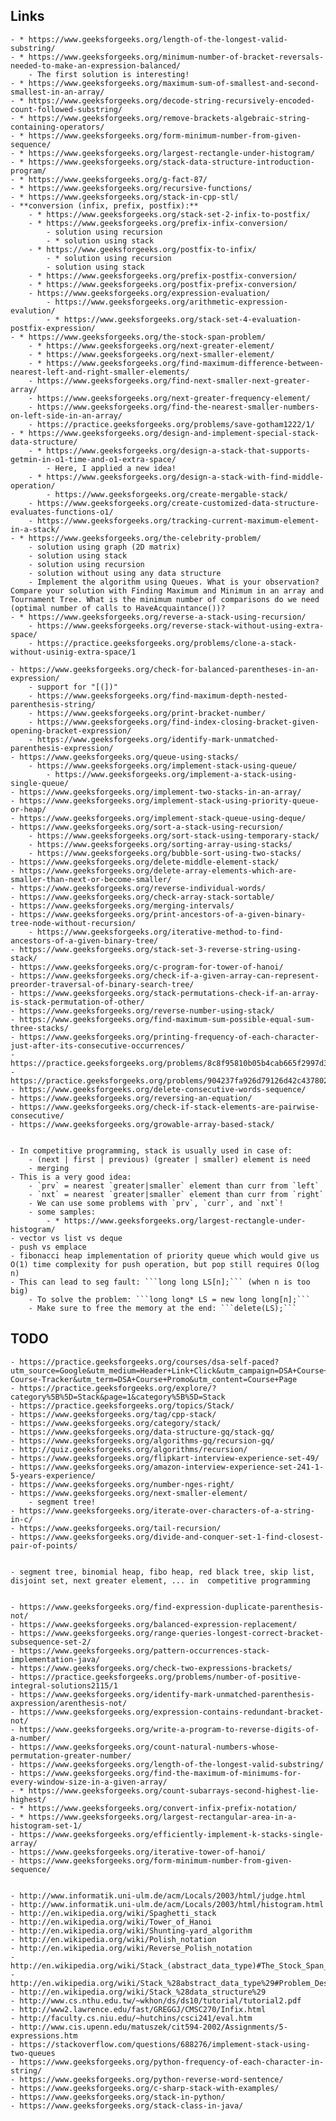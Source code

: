 ## Links
    - * https://www.geeksforgeeks.org/length-of-the-longest-valid-substring/
    - * https://www.geeksforgeeks.org/minimum-number-of-bracket-reversals-needed-to-make-an-expression-balanced/
        - The first solution is interesting!
    - * https://www.geeksforgeeks.org/maximum-sum-of-smallest-and-second-smallest-in-an-array/
    - * https://www.geeksforgeeks.org/decode-string-recursively-encoded-count-followed-substring/
    - * https://www.geeksforgeeks.org/remove-brackets-algebraic-string-containing-operators/
    - * https://www.geeksforgeeks.org/form-minimum-number-from-given-sequence/
    - * https://www.geeksforgeeks.org/largest-rectangle-under-histogram/
	- * https://www.geeksforgeeks.org/stack-data-structure-introduction-program/
    - * https://www.geeksforgeeks.org/g-fact-87/
	- * https://www.geeksforgeeks.org/recursive-functions/
	- * https://www.geeksforgeeks.org/stack-in-cpp-stl/
    - **conversion (infix, prefix, postfix):**
        - * https://www.geeksforgeeks.org/stack-set-2-infix-to-postfix/
        - * https://www.geeksforgeeks.org/prefix-infix-conversion/
            - solution using recursion
            - * solution using stack
		- * https://www.geeksforgeeks.org/postfix-to-infix/
            - * solution using recursion
            - solution using stack
		- * https://www.geeksforgeeks.org/prefix-postfix-conversion/
        - * https://www.geeksforgeeks.org/postfix-prefix-conversion/
		- https://www.geeksforgeeks.org/expression-evaluation/
		    - https://www.geeksforgeeks.org/arithmetic-expression-evalution/
		    - * https://www.geeksforgeeks.org/stack-set-4-evaluation-postfix-expression/
    - * https://www.geeksforgeeks.org/the-stock-span-problem/
        - * https://www.geeksforgeeks.org/next-greater-element/
        - * https://www.geeksforgeeks.org/next-smaller-element/
        - * https://www.geeksforgeeks.org/find-maximum-difference-between-nearest-left-and-right-smaller-elements/
        - https://www.geeksforgeeks.org/find-next-smaller-next-greater-array/
        - https://www.geeksforgeeks.org/next-greater-frequency-element/
        - https://www.geeksforgeeks.org/find-the-nearest-smaller-numbers-on-left-side-in-an-array/
        - https://practice.geeksforgeeks.org/problems/save-gotham1222/1/
    - * https://www.geeksforgeeks.org/design-and-implement-special-stack-data-structure/
        - * https://www.geeksforgeeks.org/design-a-stack-that-supports-getmin-in-o1-time-and-o1-extra-space/
            - Here, I applied a new idea!
        - * https://www.geeksforgeeks.org/design-a-stack-with-find-middle-operation/
	        - https://www.geeksforgeeks.org/create-mergable-stack/
        - https://www.geeksforgeeks.org/create-customized-data-structure-evaluates-functions-o1/
        - https://www.geeksforgeeks.org/tracking-current-maximum-element-in-a-stack/
	- * https://www.geeksforgeeks.org/the-celebrity-problem/
        - solution using graph (2D matrix)
        - solution using stack
        - solution using recursion
        - solution without using any data structure
        - Implement the algorithm using Queues. What is your observation? Compare your solution with Finding Maximum and Minimum in an array and Tournament Tree. What is the minimum number of comparisons do we need (optimal number of calls to HaveAcquaintance())?
    - * https://www.geeksforgeeks.org/reverse-a-stack-using-recursion/
        - https://www.geeksforgeeks.org/reverse-stack-without-using-extra-space/
        - https://practice.geeksforgeeks.org/problems/clone-a-stack-without-usinig-extra-space/1

	- https://www.geeksforgeeks.org/check-for-balanced-parentheses-in-an-expression/
        - support for "[(])"
        - https://www.geeksforgeeks.org/find-maximum-depth-nested-parenthesis-string/
        - https://www.geeksforgeeks.org/print-bracket-number/
        - https://www.geeksforgeeks.org/find-index-closing-bracket-given-opening-bracket-expression/
        - https://www.geeksforgeeks.org/identify-mark-unmatched-parenthesis-expression/
    - https://www.geeksforgeeks.org/queue-using-stacks/
        - https://www.geeksforgeeks.org/implement-stack-using-queue/
            - https://www.geeksforgeeks.org/implement-a-stack-using-single-queue/
	- https://www.geeksforgeeks.org/implement-two-stacks-in-an-array/
	- https://www.geeksforgeeks.org/implement-stack-using-priority-queue-or-heap/
    - https://www.geeksforgeeks.org/implement-stack-queue-using-deque/
	- https://www.geeksforgeeks.org/sort-a-stack-using-recursion/
		- https://www.geeksforgeeks.org/sort-stack-using-temporary-stack/
        - https://www.geeksforgeeks.org/sorting-array-using-stacks/
        - https://www.geeksforgeeks.org/bubble-sort-using-two-stacks/
	- https://www.geeksforgeeks.org/delete-middle-element-stack/
    - https://www.geeksforgeeks.org/delete-array-elements-which-are-smaller-than-next-or-become-smaller/
	- https://www.geeksforgeeks.org/reverse-individual-words/
	- https://www.geeksforgeeks.org/check-array-stack-sortable/
    - https://www.geeksforgeeks.org/merging-intervals/
    - https://www.geeksforgeeks.org/print-ancestors-of-a-given-binary-tree-node-without-recursion/
        - https://www.geeksforgeeks.org/iterative-method-to-find-ancestors-of-a-given-binary-tree/
    - https://www.geeksforgeeks.org/stack-set-3-reverse-string-using-stack/
    - https://www.geeksforgeeks.org/c-program-for-tower-of-hanoi/
    - https://www.geeksforgeeks.org/check-if-a-given-array-can-represent-preorder-traversal-of-binary-search-tree/
    - https://www.geeksforgeeks.org/stack-permutations-check-if-an-array-is-stack-permutation-of-other/
    - https://www.geeksforgeeks.org/reverse-number-using-stack/
    - https://www.geeksforgeeks.org/find-maximum-sum-possible-equal-sum-three-stacks/
    - https://www.geeksforgeeks.org/printing-frequency-of-each-character-just-after-its-consecutive-occurrences/
    - https://practice.geeksforgeeks.org/problems/8c8f95810b05b4cab665f2997d36991bd58308a2/1/
    - https://practice.geeksforgeeks.org/problems/904237fa926d79126d42c437802b04287ea9d1c8/1/
    - https://www.geeksforgeeks.org/delete-consecutive-words-sequence/
    - https://www.geeksforgeeks.org/reversing-an-equation/
    - https://www.geeksforgeeks.org/check-if-stack-elements-are-pairwise-consecutive/
    - https://www.geeksforgeeks.org/growable-array-based-stack/


    - In competitive programming, stack is usually used in case of:
        - (next | first | previous) (greater | smaller) element is need
        - merging
    - This is a very good idea:
        - `prv` = nearest `greater|smaller` element than curr from `left`
        - `nxt` = nearest `greater|smaller` element than curr from `right`
        - We can use some problems with `prv`, `curr`, and `nxt`!
        - some samples:
            - * https://www.geeksforgeeks.org/largest-rectangle-under-histogram/
	- vector vs list vs deque
	- push vs emplace
	- fibonacci heap implementation of priority queue which would give us O(1) time complexity for push operation, but pop still requires O(log n)
    - This can lead to seg fault: ```long long LS[n];``` (when n is too big)
        - To solve the problem: ```long long* LS = new long long[n];```
        - Make sure to free the memory at the end: ```delete(LS);```


## TODO
    - https://practice.geeksforgeeks.org/courses/dsa-self-paced?utm_source=Google&utm_medium=Header+Link+Click&utm_campaign=DSA+Course+Tracker&utm_id=DSA-Course-Tracker&utm_term=DSA+Course+Promo&utm_content=Course+Page
    - https://practice.geeksforgeeks.org/explore/?category%5B%5D=Stack&page=1&category%5B%5D=Stack
	- https://practice.geeksforgeeks.org/topics/Stack/
	- https://www.geeksforgeeks.org/tag/cpp-stack/
    - https://www.geeksforgeeks.org/category/stack/
	- https://www.geeksforgeeks.org/data-structure-gq/stack-gq/
	- https://www.geeksforgeeks.org/algorithms-gq/recursion-gq/
	- http://quiz.geeksforgeeks.org/algorithms/recursion/
    - https://www.geeksforgeeks.org/flipkart-interview-experience-set-49/
    - https://www.geeksforgeeks.org/amazon-interview-experience-set-241-1-5-years-experience/
	- https://www.geeksforgeeks.org/number-nges-right/
    - https://www.geeksforgeeks.org/next-smaller-element/
        - segment tree!
    - https://www.geeksforgeeks.org/iterate-over-characters-of-a-string-in-c/
	- https://www.geeksforgeeks.org/tail-recursion/
    - https://www.geeksforgeeks.org/divide-and-conquer-set-1-find-closest-pair-of-points/


    - segment tree, binomial heap, fibo heap, red black tree, skip list, disjoint set, next greater element, ... in  competitive programming


    - https://www.geeksforgeeks.org/find-expression-duplicate-parenthesis-not/
    - https://www.geeksforgeeks.org/balanced-expression-replacement/
    - https://www.geeksforgeeks.org/range-queries-longest-correct-bracket-subsequence-set-2/
    - https://www.geeksforgeeks.org/pattern-occurrences-stack-implementation-java/
    - https://www.geeksforgeeks.org/check-two-expressions-brackets/
    - https://practice.geeksforgeeks.org/problems/number-of-positive-integral-solutions2115/1
    - https://www.geeksforgeeks.org/identify-mark-unmatched-parenthesis-axpression/arenthesis-not/
    - https://www.geeksforgeeks.org/expression-contains-redundant-bracket-not/
    - https://www.geeksforgeeks.org/write-a-program-to-reverse-digits-of-a-number/
    - https://www.geeksforgeeks.org/count-natural-numbers-whose-permutation-greater-number/
    - https://www.geeksforgeeks.org/length-of-the-longest-valid-substring/
    - https://www.geeksforgeeks.org/find-the-maximum-of-minimums-for-every-window-size-in-a-given-array/
    - * https://www.geeksforgeeks.org/count-subarrays-second-highest-lie-highest/
    - * https://www.geeksforgeeks.org/convert-infix-prefix-notation/
    - * https://www.geeksforgeeks.org/largest-rectangular-area-in-a-histogram-set-1/
	- https://www.geeksforgeeks.org/efficiently-implement-k-stacks-single-array/
    - https://www.geeksforgeeks.org/iterative-tower-of-hanoi/
    - https://www.geeksforgeeks.org/form-minimum-number-from-given-sequence/


    - http://www.informatik.uni-ulm.de/acm/Locals/2003/html/judge.html
    - http://www.informatik.uni-ulm.de/acm/Locals/2003/html/histogram.html
    - http://en.wikipedia.org/wiki/Spaghetti_stack
    - http://en.wikipedia.org/wiki/Tower_of_Hanoi
	- http://en.wikipedia.org/wiki/Shunting-yard_algorithm
    - http://en.wikipedia.org/wiki/Polish_notation
    - http://en.wikipedia.org/wiki/Reverse_Polish_notation
    - http://en.wikipedia.org/wiki/Stack_(abstract_data_type)#The_Stock_Span_Problem
    - http://en.wikipedia.org/wiki/Stack_%28abstract_data_type%29#Problem_Description
    - http://en.wikipedia.org/wiki/Stack_%28data_structure%29
    - http://www.cs.nthu.edu.tw/~wkhon/ds/ds10/tutorial/tutorial2.pdf
    - http://www2.lawrence.edu/fast/GREGGJ/CMSC270/Infix.html
    - http://faculty.cs.niu.edu/~hutchins/csci241/eval.htm
    - http://www.cis.upenn.edu/matuszek/cit594-2002/Assignments/5-expressions.htm
    - https://stackoverflow.com/questions/688276/implement-stack-using-two-queues
    - https://www.geeksforgeeks.org/python-frequency-of-each-character-in-string/
    - https://www.geeksforgeeks.org/python-reverse-word-sentence/
    - https://www.geeksforgeeks.org/c-sharp-stack-with-examples/
    - https://www.geeksforgeeks.org/stack-in-python/
    - https://www.geeksforgeeks.org/stack-class-in-java/
